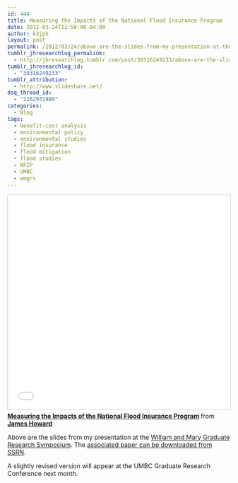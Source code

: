 ```yaml
---
id: 444
title: Measuring the Impacts of the National Flood Insurance Program
date: 2012-03-24T12:58:00-04:00
author: k3jph
layout: post
permalink: /2012/03/24/above-are-the-slides-from-my-presentation-at-the/
tumblr_jhresearchlog_permalink:
  - http://jhresearchlog.tumblr.com/post/30316249233/above-are-the-slides-from-my-presentation-at-the
tumblr_jhresearchlog_id:
  - "30316249233"
tumblr_attribution:
  - http://www.slideshare.net/
dsq_thread_id:
  - "2262931980"
categories:
  - Blog
tags:
  - benefit-cost analysis
  - environmental policy
  - environmental studies
  - flood insurance
  - flood mitigation
  - flood studies
  - NFIP
  - UMBC
  - wmgrs
---
```

<iframe src="//www.slideshare.net/slideshow/embed_code/key/fHkHwj4IOpKRqt" width="595" height="485" frameborder="0" marginwidth="0" marginheight="0" scrolling="no" style="border:1px solid #CCC; border-width:1px; margin-bottom:5px; max-width: 100%;" allowfullscreen> </iframe> <div style="margin-bottom:5px"> <strong> <a href="//www.slideshare.net/jameshoward/measuring-the-impacts-of-the-national-flood-insurance-program" title="Measuring the Impacts of the National Flood Insurance Program" target="_blank">Measuring the Impacts of the National Flood Insurance Program</a> </strong> from <strong><a href="https://www.slideshare.net/jameshoward" target="_blank">James Howard</a></strong> </div>

Above are the slides from my presentation at the [William and Mary Graduate Research Symposium](http://www.wm.edu/as/graduate/researchsymposium/). The [associated paper can be downloaded from SSRN](http://ssrn.com/abstract=2021204). 

A slightly revised version will appear at the UMBC Graduate Research Conference next month.
